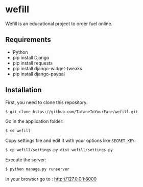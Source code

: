 # wefill

Wefill is an educational project to order fuel online.

## Requirements

- Python
- pip install Django
- pip install requests
- pip install django-widget-tweaks
- pip install django-paypal

## Installation

First, you need to clone this repository:
```bash
$ git clone https://github.com/TataneInYourFace/wefill.git
```

Go in the application folder:
```bash
$ cd wefill
```

Copy settings file and edit it with your options like `SECRET_KEY`:
```bash
$ cp wefill/settings.py.dist wefill/settings.py
```

Execute the server:
```bash
$ python manage.py runserver
```

In your browser go to : http://127.0.0.1:8000
